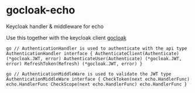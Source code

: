 # gocloak-echo
Keycloak handler &amp; middleware for echo

Use this together with the keycloak client [gocloak](https://github.com/Nerzal/gocloak)

``go
// AuthenticationHandler is used to authenticate with the api
type AuthenticationHandler interface {
	AuthenticateClient(Authenticate) (*gocloak.JWT, error)
	AuthenticateUser(Authenticate) (*gocloak.JWT, error)
	RefreshToken(Refresh) (*gocloak.JWT, error)
}
``

``go
// AuthenticationMiddleWare is used to validate the JWT
type AuthenticationMiddleWare interface {
	CheckToken(next echo.HandlerFunc) echo.HandlerFunc
	CheckScope(next echo.HandlerFunc) echo.HandlerFunc
}
``